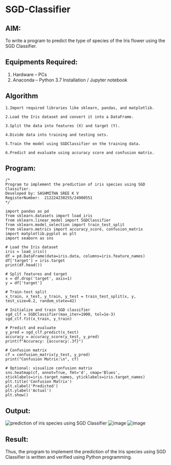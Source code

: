# SGD-Classifier
## AIM:
To write a program to predict the type of species of the Iris flower using the SGD Classifier.

## Equipments Required:
1. Hardware – PCs
2. Anaconda – Python 3.7 Installation / Jupyter notebook

## Algorithm
```
1.Import required libraries like sklearn, pandas, and matplotlib.

2.Load the Iris dataset and convert it into a DataFrame.

3.Split the data into features (X) and target (Y).

4.Divide data into training and testing sets.

5.Train the model using SGDClassifier on the training data.

6.Predict and evaluate using accuracy score and confusion matrix.
```

## Program:
```
/*
Program to implement the prediction of iris species using SGD Classifier.
Developed by: SASHMITHA SREE K V
RegisterNumber:  212224230255/24900551
*/

import pandas as pd
from sklearn.datasets import load_iris
from sklearn.linear_model import SGDClassifier
from sklearn.model_selection import train_test_split
from sklearn.metrics import accuracy_score, confusion_matrix
import matplotlib.pyplot as plt
import seaborn as sns

# Load the Iris dataset
iris = load_iris()
df = pd.DataFrame(data=iris.data, columns=iris.feature_names)
df['target'] = iris.target
print(df.head())

# Split features and target
x = df.drop('target', axis=1)
y = df['target']

# Train-test split
x_train, x_test, y_train, y_test = train_test_split(x, y, test_size=0.2, random_state=42)

# Initialize and train SGD classifier
sgd_clf = SGDClassifier(max_iter=1000, tol=1e-3)
sgd_clf.fit(x_train, y_train)

# Predict and evaluate
y_pred = sgd_clf.predict(x_test)
accuracy = accuracy_score(y_test, y_pred)
print(f"Accuracy: {accuracy:.3f}")

# Confusion matrix
cf = confusion_matrix(y_test, y_pred)
print("Confusion Matrix:\n", cf)

# Optional: visualize confusion matrix
sns.heatmap(cf, annot=True, fmt='d', cmap='Blues', xticklabels=iris.target_names, yticklabels=iris.target_names)
plt.title('Confusion Matrix')
plt.xlabel('Predicted')
plt.ylabel('Actual')
plt.show()
```

## Output:
![prediction of iris species using SGD Classifier](sam.png)
![image](https://github.com/user-attachments/assets/67d1eb29-80d8-417d-a563-67c595e18258)
![image](https://github.com/user-attachments/assets/bf4f8599-01c3-4c64-b50a-8ad1ce061c07)



## Result:
Thus, the program to implement the prediction of the Iris species using SGD Classifier is written and verified using Python programming.
